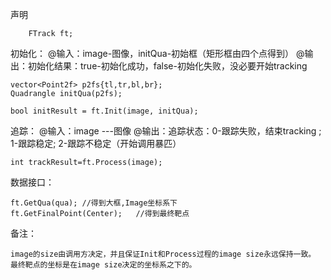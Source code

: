 
声明
```
    FTrack ft;
```


初始化：
@输入：image-图像，initQua-初始框（矩形框由四个点得到）
@输出：初始化结果：true-初始化成功，false-初始化失败，没必要开始tracking

```
vector<Point2f> p2fs{tl,tr,bl,br};
Quadrangle initQua(p2fs);

bool initResult = ft.Init(image, initQua);
```

追踪：
@输入：image ---图像
@输出：追踪状态：0-跟踪失败，结束tracking ;  1-跟踪稳定; 2-跟踪不稳定（开始调用暴匹）

```
int trackResult=ft.Process(image);
```

数据接口：
```
ft.GetQua(qua);	//得到大框,Image坐标系下
ft.GetFinalPoint(Center);	//得到最终靶点
```


备注：
```
image的size由调用方决定，并且保证Init和Process过程的image size永远保持一致。
最终靶点的坐标是在image size决定的坐标系之下的。
```
